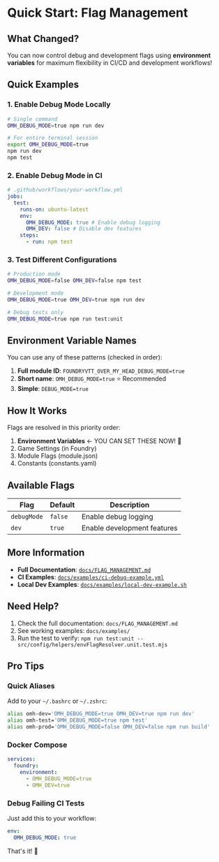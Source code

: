 # Quick Start: Flag Management

## What Changed?

You can now control debug and development flags using **environment variables** for maximum flexibility in CI/CD and development workflows!

## Quick Examples

### 1. Enable Debug Mode Locally

```bash
# Single command
OMH_DEBUG_MODE=true npm run dev

# For entire terminal session
export OMH_DEBUG_MODE=true
npm run dev
npm test
```

### 2. Enable Debug Mode in CI

```yaml
# .github/workflows/your-workflow.yml
jobs:
  test:
    runs-on: ubuntu-latest
    env:
      OMH_DEBUG_MODE: true # Enable debug logging
      OMH_DEV: false # Disable dev features
    steps:
      - run: npm test
```

### 3. Test Different Configurations

```bash
# Production mode
OMH_DEBUG_MODE=false OMH_DEV=false npm test

# Development mode
OMH_DEBUG_MODE=true OMH_DEV=true npm run dev

# Debug tests only
OMH_DEBUG_MODE=true npm run test:unit
```

## Environment Variable Names

You can use any of these patterns (checked in order):

1. **Full module ID**: `FOUNDRYVTT_OVER_MY_HEAD_DEBUG_MODE=true`
2. **Short name**: `OMH_DEBUG_MODE=true` ⭐ Recommended
3. **Simple**: `DEBUG_MODE=true`

## How It Works

Flags are resolved in this priority order:

1. **Environment Variables** ← YOU CAN SET THESE NOW! 🎉
2. Game Settings (in Foundry)
3. Module Flags (module.json)
4. Constants (constants.yaml)

## Available Flags

| Flag        | Default | Description                 |
| ----------- | ------- | --------------------------- |
| `debugMode` | `false` | Enable debug logging        |
| `dev`       | `true`  | Enable development features |

## More Information

- **Full Documentation**: [`docs/FLAG_MANAGEMENT.md`](docs/FLAG_MANAGEMENT.md)
- **CI Examples**: [`docs/examples/ci-debug-example.yml`](docs/examples/ci-debug-example.yml)
- **Local Dev Examples**: [`docs/examples/local-dev-example.sh`](docs/examples/local-dev-example.sh)

## Need Help?

1. Check the full documentation: `docs/FLAG_MANAGEMENT.md`
2. See working examples: `docs/examples/`
3. Run the test to verify: `npm run test:unit -- src/config/helpers/envFlagResolver.unit.test.mjs`

## Pro Tips

### Quick Aliases

Add to your `~/.bashrc` or `~/.zshrc`:

```bash
alias omh-dev='OMH_DEBUG_MODE=true OMH_DEV=true npm run dev'
alias omh-test='OMH_DEBUG_MODE=true npm test'
alias omh-prod='OMH_DEBUG_MODE=false OMH_DEV=false npm run build'
```

### Docker Compose

```yaml
services:
  foundry:
    environment:
      - OMH_DEBUG_MODE=true
      - OMH_DEV=true
```

### Debug Failing CI Tests

Just add this to your workflow:

```yaml
env:
  OMH_DEBUG_MODE: true
```

That's it! 🚀

